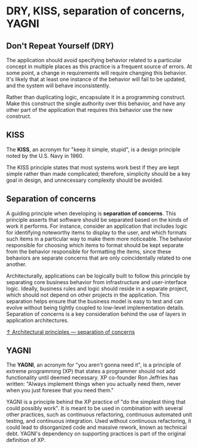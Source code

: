 # DRY, KISS, separation of concerns, YAGNI

## Don't Repeat Yourself (DRY)

The application should avoid specifying behavior related to a particular concept in multiple places as this practice is a frequent source of errors. At some point, a change in requirements will require changing this behavior. It's likely that at least one instance of the behavior will fail to be updated, and the system will behave inconsistently.

Rather than duplicating logic, encapsulate it in a programming construct. Make this construct the single authority over this behavior, and have any other part of the application that requires this behavior use the new construct.

## KISS

The **KISS**, an acronym for "keep it simple, stupid", is a design principle noted by the U.S. Navy in 1960.

The KISS principle states that most systems work best if they are kept simple rather than made complicated; therefore, simplicity should be a key goal in design, and unnecessary complexity should be avoided.

## Separation of concerns

A guiding principle when developing is **separation of concerns**. This principle asserts that software should be separated based on the kinds of work it performs. For instance, consider an application that includes logic for identifying noteworthy items to display to the user, and which formats such items in a particular way to make them more noticeable. The behavior responsible for choosing which items to format should be kept separate from the behavior responsible for formatting the items, since these behaviors are separate concerns that are only coincidentally related to one another.

Architecturally, applications can be logically built to follow this principle by separating core business behavior from infrastructure and user-interface logic. Ideally, business rules and logic should reside in a separate project, which should not depend on other projects in the application. This separation helps ensure that the business model is easy to test and can evolve without being tightly coupled to low-level implementation details. Separation of concerns is a key consideration behind the use of layers in application architectures.

[↑ Architectural principles — separation of concerns](https://docs.microsoft.com/en-us/dotnet/architecture/modern-web-apps-azure/architectural-principles#separation-of-concerns)

## YAGNI

The **YAGNI**, an acronym for "you aren't gonna need it", is a principle of extreme programming (XP) that states a programmer should not add functionality until deemed necessary. XP co-founder Ron Jeffries has written: "Always implement things when you actually need them, never when you just foresee that you need them."

YAGNI is a principle behind the XP practice of "do the simplest thing that could possibly work". It is meant to be used in combination with several other practices, such as continuous refactoring, continuous automated unit testing, and continuous integration. Used without continuous refactoring, it could lead to disorganized code and massive rework, known as technical debt. YAGNI's dependency on supporting practices is part of the original definition of XP.
